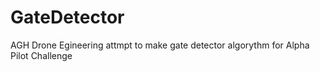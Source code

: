 # GateDetector
AGH Drone Egineering attmpt to make gate detector algorythm for Alpha Pilot Challenge
